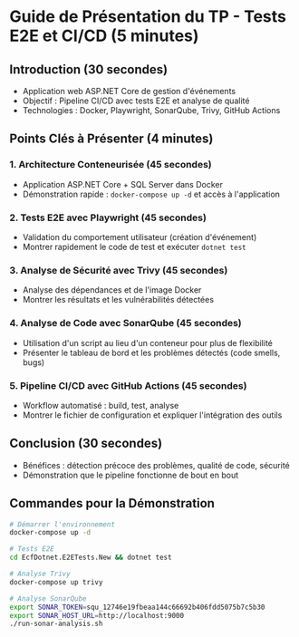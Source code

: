 # Guide de Présentation du TP - Tests E2E et CI/CD (5 minutes)

## Introduction (30 secondes)
- Application web ASP.NET Core de gestion d'événements
- Objectif : Pipeline CI/CD avec tests E2E et analyse de qualité
- Technologies : Docker, Playwright, SonarQube, Trivy, GitHub Actions

## Points Clés à Présenter (4 minutes)

### 1. Architecture Conteneurisée (45 secondes)
- Application ASP.NET Core + SQL Server dans Docker
- Démonstration rapide : `docker-compose up -d` et accès à l'application

### 2. Tests E2E avec Playwright (45 secondes)
- Validation du comportement utilisateur (création d'événement)
- Montrer rapidement le code de test et exécuter `dotnet test`

### 3. Analyse de Sécurité avec Trivy (45 secondes)
- Analyse des dépendances et de l'image Docker
- Montrer les résultats et les vulnérabilités détectées

### 4. Analyse de Code avec SonarQube (45 secondes)
- Utilisation d'un script au lieu d'un conteneur pour plus de flexibilité
- Présenter le tableau de bord et les problèmes détectés (code smells, bugs)

### 5. Pipeline CI/CD avec GitHub Actions (45 secondes)
- Workflow automatisé : build, test, analyse
- Montrer le fichier de configuration et expliquer l'intégration des outils

## Conclusion (30 secondes)
- Bénéfices : détection précoce des problèmes, qualité de code, sécurité
- Démonstration que le pipeline fonctionne de bout en bout

## Commandes pour la Démonstration
```bash
# Démarrer l'environnement
docker-compose up -d

# Tests E2E
cd EcfDotnet.E2ETests.New && dotnet test

# Analyse Trivy
docker-compose up trivy

# Analyse SonarQube
export SONAR_TOKEN=squ_12746e19fbeaa144c66692b406fdd5075b7c5b30
export SONAR_HOST_URL=http://localhost:9000
./run-sonar-analysis.sh
```

